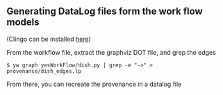 ## Generating DataLog files form the work flow models

(Clingo can be installed [here](https://potassco.org/doc/start/))

From the workflow file, extract the graphviz DOT file, and grep the edges

```
$ yw graph yesWorkFlow/dish.py | grep -e "->" > provenance/dish_edges.lp
```

From there, you can recreate the provenance in a datalog file 